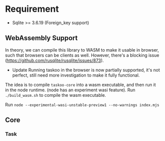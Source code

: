 # Requirement
* Sqlite >= 3.6.19 (Foreign_key support)

## WebAssembly Support
In theory, we can compile this library to WASM to make it usable in browser,
such that browsers can be clients as well. However, there's a blocking issue
(https://github.com/rusqlite/rusqlite/issues/873).

* Update
Running taskoo in the browser is now partially supported, it's not
perfect, still need more investigation to make it fully functional.

The idea is to compile `taskoo-core` into a wasm executable, and then
run it in the node runtime. (node has an experiment wasi feature).
Run `./build_wasm.sh` to compile the wasm executable.

Run `node --experimental-wasi-unstable-preview1 --no-warnings index.mjs`

## Core
### Task

